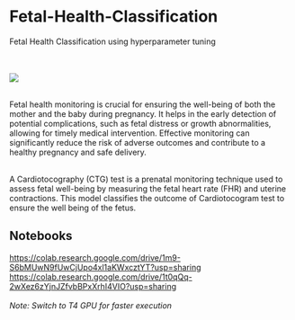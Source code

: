 # Fetal-Health-Classification

Fetal Health Classification using hyperparameter tuning


<br/><br/>
<img src="https://www.verywellhealth.com/thmb/G3Cy3e_pnLupt1qbXBj3Im9XX7o=/1500x0/filters:no_upscale():max_bytes(150000):strip_icc()/GettyImages-1288913695-230c3b035bce4442b29e1598a492022d.jpg">
<br/><br/>


Fetal health monitoring is crucial for ensuring the well-being of both the mother and the baby during pregnancy. It helps in the early detection of potential complications, such as fetal distress or growth abnormalities, allowing for timely medical intervention. Effective monitoring can significantly reduce the risk of adverse outcomes and contribute to a healthy pregnancy and safe delivery.

<br>
A Cardiotocography (CTG) test is a prenatal monitoring technique used to assess fetal well-being by measuring the fetal heart rate (FHR) and uterine contractions. This model classifies the outcome of Cardiotocogram test to ensure the well being of the fetus.

## Notebooks

https://colab.research.google.com/drive/1m9-S6bMUwN9fUwCjUpo4xl1aKWxcztYT?usp=sharing
<br>
https://colab.research.google.com/drive/1t0qQq-2wXez6zYjnJZfvbBPxXrhI4VIO?usp=sharing
<br/><br/>
*Note: Switch to T4 GPU for faster execution*
